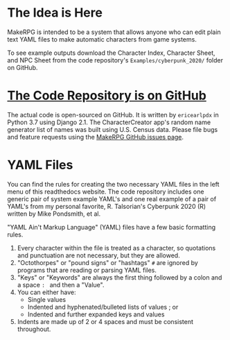 # The Idea is Here

MakeRPG is intended to be a system that allows anyone who can edit plain text YAML files to make automatic characters from game systems.

To see example outputs download the Character Index, Character Sheet, and NPC Sheet from the code repository's `Examples/cyberpunk_2020/` folder on GitHub.

# [The Code Repository is on GitHub](https://github.com/ericearlpdx/MakeRPG)

The actual code is open-sourced on GitHub.  It is written by `ericearlpdx` in Python 3.7 using Django 2.1.  The CharacterCreator app's random name generator list of names was built using U.S. Census data.  Please file bugs and feature requests using the [MakeRPG GitHub issues page](https://github.com/ericearlpdx/MakeRPG/issues).

# YAML Files

You can find the rules for creating the two necessary YAML files in the left menu of this readthedocs website.  The code repository includes one generic pair of system example YAML's and one real example of a pair of YAML's from my personal favorite, R. Talsorian's Cyberpunk 2020 (R) written by Mike Pondsmith, et al.

"YAML Ain't Markup Language" (YAML) files have a few basic formatting rules.

1. Every character within the file is treated as a character, so quotations and punctuation are not necessary, but they are allowed.
1. "Octothorpes" or "pound signs" or "hashtags" `#` are ignored by programs that are reading or parsing YAML files.
1. "Keys" or "Keywords" are always the first thing followed by a colon and a space `: ` and then a "Value".
1. You can either have:
    - Single values
    - Indented and hyphenated/bulleted lists of values ; or
    - Indented and further expanded keys and values
1. Indents are made up of 2 or 4 spaces and must be consistent throughout.
